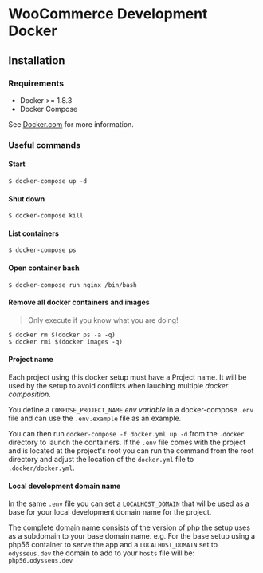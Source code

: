 # WooCommerce Development Docker

## Installation

### Requirements

* Docker >= 1.8.3
* Docker Compose

See [Docker.com](https://www.docker.com/products/docker) for more information.

### Useful commands

#### Start
`$ docker-compose up -d`

#### Shut down
`$ docker-compose kill`

#### List containers
`$ docker-compose ps`

#### Open container bash
`$ docker-compose run nginx /bin/bash`

#### Remove all docker containers and images
> Only execute if you know what you are doing!

`$ docker rm $(docker ps -a -q)`   
`$ docker rmi $(docker images -q)`

#### Project name

Each project using this docker setup must have a Project name. It will be used by the setup to avoid conflicts when lauching multiple _docker composition_.

You define a `COMPOSE_PROJECT_NAME` _env variable_ in a docker-compose `.env` file and can use the `.env.example` file as an example.

You can then run `docker-compose -f docker.yml up -d` from the `.docker` directory to launch the containers.
If the `.env` file comes with the project and is located at the project's root you can run the command from the root directory and adjust the location of the `docker.yml` file to `.docker/docker.yml`.

#### Local development domain name

In the same `.env` file you can set a `LOCALHOST_DOMAIN` that wil be used as a base for your local development domain name for the project.

The complete domain name consists of the version of php the setup uses as a subdomain to your base domain name.
e.g. For the base setup using a php56 container to serve the app and a `LOCALHOST_DOMAIN` set to `odysseus.dev` the domain to add to your `hosts` file will be:
`php56.odysseus.dev`


